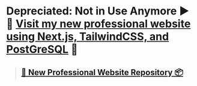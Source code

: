 # Depreciated: Not in Use Anymore ► 🔗 [Visit my new professional website using Next.js, TailwindCSS, and PostGreSQL](https://external.ink?to=https://mitch-duffy.vercel.app/) 🔗 # 
> ## [💾 New Professional Website Repository 📦](https://github.com/duffymitch12/prof-portfolio-site)
